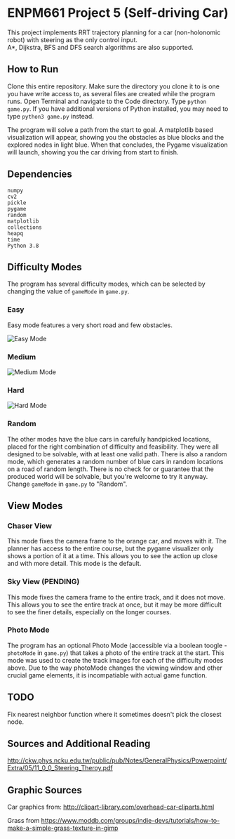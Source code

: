 # ENPM661 Project 5 (Self-driving Car)      			             
This project implements RRT trajectory planning for a car (non-holonomic robot) with steering as the only control input.  
A\*, Dijkstra, BFS and DFS search algorithms are also supported.

## How to Run
Clone this entire repository. Make sure the directory you clone it to is one you have write access to, as several files are created while the program runs. Open Terminal and navigate to the Code directory. Type `python game.py`. If you have additional versions of Python installed, you may need to type `python3 game.py` instead. 

The program will solve a path from the start to goal. A matplotlib based visualization will appear, showing you the obstacles as blue blocks and the explored nodes in light blue. When that concludes, the Pygame visualization will launch, showing you the car driving from start to finish. 

## Dependencies
    numpy
    cv2
    pickle
    pygame
    random
    matplotlib
    collections
    heapq
    time
    Python 3.8


## Difficulty Modes
The program has several difficulty modes, which can be selected by changing the value of `gameMode` in `game.py`. 



### Easy
Easy mode features a very short road and few obstacles. 

![Easy Mode](https://github.com/BrianBock/ENPM661-Project-5/blob/master/Report/Easy1.png)



### Medium

![Medium Mode](https://github.com/BrianBock/ENPM661-Project-5/blob/master/Report/Medium1.png)



### Hard

![Hard Mode](https://github.com/BrianBock/ENPM661-Project-5/blob/master/Report/Hard1.png)


### Random

The other modes have the blue cars in carefully handpicked locations, placed for the right combination of difficulty and feasibility. They were all designed to be solvable, with at least one valid path. There is also a random mode, which generates a random number of blue cars in random locations on a road of random length. There is no check for or guarantee that the produced world will be solvable, but you're welcome to try it anyway. Change `gameMode` in `game.py` to "Random". 


## View Modes

### Chaser View
This mode fixes the camera frame to the orange car, and moves with it. The planner has access to the entire course, but the pygame visualizer only shows a portion of it at a time. This allows you to see the action up close and with more detail. This mode is the default. 

### Sky View (PENDING)
This mode fixes the camera frame to the entire track, and it does not move. This allows you to see the entire track at once, but it may be more difficult to see the finer details, especially on the longer courses. 

### Photo Mode
The program has an optional Photo Mode (accessible via a boolean toogle - `photoMode` in `game.py`) that takes a photo of the entire track at the start. This mode was used to create the track images for each of the difficulty modes above. Due to the way photoMode changes the viewing window and other crucial game elements, it is incompatiable with actual game function. 


## TODO
Fix nearest neighbor function where it sometimes doesn't pick the closest node.




## Sources and Additional Reading
http://ckw.phys.ncku.edu.tw/public/pub/Notes/GeneralPhysics/Powerpoint/Extra/05/11_0_0_Steering_Theroy.pdf

## Graphic Sources

Car graphics from: http://clipart-library.com/overhead-car-cliparts.html

Grass from https://www.moddb.com/groups/indie-devs/tutorials/how-to-make-a-simple-grass-texture-in-gimp